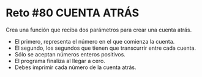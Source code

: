 # Reto #80 CUENTA ATRÁS

Crea una función que reciba dos parámetros para crear una cuenta atrás.

- El primero, representa el número en el que comienza la cuenta.
- El segundo, los segundos que tienen que transcurrir entre cada cuenta.
- Sólo se aceptan números enteros positivos.
- El programa finaliza al llegar a cero.
- Debes imprimir cada número de la cuenta atrás.
